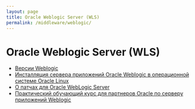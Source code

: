 ```yaml
---
layout: page
title: Oracle Weblogic Server (WLS)
permalink: /middleware/weblogic/
---
```


# Oracle Weblogic Server (WLS)


<ul>
    <li>
        <a href="/middleware/weblogic/weblogic-versions/">Версии Weblogic</a>
    </li>
    <li>
        <a href="https://docs.google.com/document/d/11vBXmPQzIx2KnxuurIdVImCvyqwGca_u0j4gKmlVJuc/edit">Инсталляция сервера приложений Oracle Weblogic в операционной системе Oracle Linux</a>
    </li>
    <li>
        <a href="/middleware/weblogic/weblogic-patches/">О патчах для Oracle WebLogic Server</a>
    </li>
    <li>
        <a href="/middleware/weblogic/weblogic-seminar/">Практический обучающий курс для партнеров Oracle по серверу приложений Weblogic</a>
    </li>
</ul>
